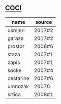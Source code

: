 ## [COCI](http://www.hsin.hr/coci/)

| name      | source |
| --------- | ------ |
| usmjeri   | 2017#2 |
| garaza    | 2017#2 |
| prostor   | 2006#6 |
| staza     | 2007#1 |
| zapis     | 2007#1 |
| kocke     | 2007#4 |
| cestarine | 2007#6 |
| umnozak   | 2007O  |
| krtica    | 2008#1 |
